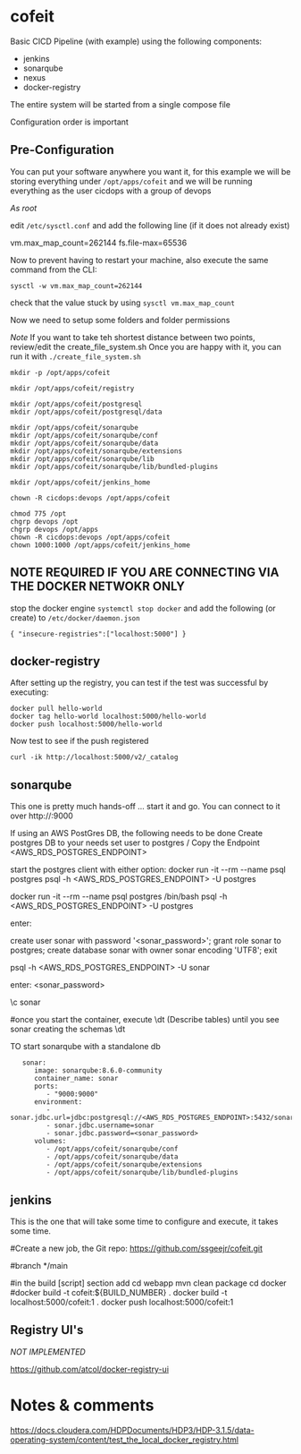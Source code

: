 # cofeit

Basic CICD Pipeline (with example) using the following components: 

* jenkins
* sonarqube
* nexus
* docker-registry

The entire system will be started from a single compose file 

Configuration order is important 

## Pre-Configuration

You can put your software anywhere you want it, for this example we will be storing everything under `/opt/apps/cofeit` and we will be running everything as the user cicdops with a group of devops

*As root*

edit `/etc/sysctl.conf` and add the following line (if it does not already exist)

vm.max_map_count=262144
fs.file-max=65536

Now to prevent having to restart your machine, also execute the same command from the CLI: 

`sysctl -w vm.max_map_count=262144`

check that the value stuck by using `sysctl vm.max_map_count`


Now we need to setup some folders and folder permissions 

*Note* If you want to take teh shortest distance between two points, review/edit the create_file_system.sh
Once you are happy with it, you can run it with `./create_file_system.sh`

```
mkdir -p /opt/apps/cofeit

mkdir /opt/apps/cofeit/registry 

mkdir /opt/apps/cofeit/postgresql
mkdir /opt/apps/cofeit/postgresql/data

mkdir /opt/apps/cofeit/sonarqube
mkdir /opt/apps/cofeit/sonarqube/conf
mkdir /opt/apps/cofeit/sonarqube/data
mkdir /opt/apps/cofeit/sonarqube/extensions
mkdir /opt/apps/cofeit/sonarqube/lib
mkdir /opt/apps/cofeit/sonarqube/lib/bundled-plugins

mkdir /opt/apps/cofeit/jenkins_home

chown -R cicdops:devops /opt/apps/cofeit

chmod 775 /opt
chgrp devops /opt
chgrp devops /opt/apps
chown -R cicdops:devops /opt/apps/cofeit
chown 1000:1000 /opt/apps/cofeit/jenkins_home
```


## NOTE REQUIRED IF YOU ARE CONNECTING VIA THE DOCKER NETWOKR ONLY
stop the docker engine `systemctl stop docker`
and add the following (or create) to `/etc/docker/daemon.json`

```
{ "insecure-registries":["localhost:5000"] }
```

## docker-registry

After setting up the registry, you can test if the test was successful by executing: 

```
docker pull hello-world
docker tag hello-world localhost:5000/hello-world
docker push localhost:5000/hello-world
```
Now test to see if the push registered

`curl -ik http://localhost:5000/v2/_catalog`

## sonarqube 
This one is pretty much hands-off ... start it and go.  You can connect to it over http://<IP>:9000 

If using an AWS PostGres DB, the following needs to be done
Create postgres DB to your needs
set user to postgres / <password>
Copy the Endpoint <AWS_RDS_POSTGRES_ENDPOINT>

start the postgres client with either option: 
docker run -it --rm --name psql postgres psql -h  <AWS_RDS_POSTGRES_ENDPOINT> -U postgres

docker run -it --rm --name psql postgres /bin/bash
psql -h  <AWS_RDS_POSTGRES_ENDPOINT> -U postgres

enter: <password>

create user sonar with password '<sonar_password>';
grant role sonar to postgres;
create database sonar with owner sonar encoding 'UTF8';
exit

psql -h  <AWS_RDS_POSTGRES_ENDPOINT> -U sonar

enter: <sonar_password>

\c sonar

#once you start the container, execute \dt (Describe tables) until you see sonar creating the schemas
\dt 

TO start sonarqube with a standalone db

```
   sonar:
      image: sonarqube:8.6.0-community
      container_name: sonar
      ports:
         - "9000:9000"
      environment:
         - sonar.jdbc.url=jdbc:postgresql://<AWS_RDS_POSTGRES_ENDPOINT>:5432/sonar
         - sonar.jdbc.username=sonar
         - sonar.jdbc.password=<sonar_password>
      volumes:
         - /opt/apps/cofeit/sonarqube/conf
         - /opt/apps/cofeit/sonarqube/data
         - /opt/apps/cofeit/sonarqube/extensions
         - /opt/apps/cofeit/sonarqube/lib/bundled-plugins

```


## jenkins 

This is the one that will take some time to configure and execute, it takes some time. 


#Create a new job, the Git repo: 
https://github.com/ssgeejr/cofeit.git

#branch
*/main


#in the build [script] section add
cd webapp
mvn clean package
cd docker
#docker build -t cofeit:${BUILD_NUMBER} .
docker build -t localhost:5000/cofeit:1 .
docker push localhost:5000/cofeit:1




## Registry UI's 
_NOT IMPLEMENTED_

https://github.com/atcol/docker-registry-ui


# Notes & comments

https://docs.cloudera.com/HDPDocuments/HDP3/HDP-3.1.5/data-operating-system/content/test_the_local_docker_registry.html
